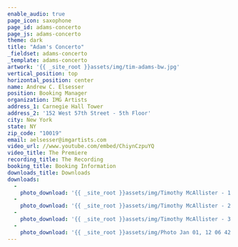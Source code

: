 ```yaml
---
enable_audio: true
page_icon: saxophone
page_id: adams-concerto
page_js: adams-concerto
theme: dark
title: "Adam's Concerto"
_fieldset: adams-concerto
_template: adams-concerto
artwork: '{{ _site_root }}assets/img/tim-adams-bw.jpg'
vertical_position: top
horizontal_position: center
name: Andrew C. Elsesser
position: Booking Manager
organization: IMG Artists
address_1: Carnegie Hall Tower
address_2: '152 West 57th Street - 5th Floor'
city: New York
state: NY
zip_code: "10019"
email: aelsesser@imgartists.com
video_url: //www.youtube.com/embed/ChiynCzpuYQ
video_title: The Premiere
recording_title: The Recording
booking_title: Booking Information
downloads_title: Downloads
downloads:
  - 
    photo_download: '{{ _site_root }}assets/img/Timothy McAllister - 1.jpg'
  - 
    photo_download: '{{ _site_root }}assets/img/Timothy McAllister - 2.jpg'
  - 
    photo_download: '{{ _site_root }}assets/img/Timothy McAllister - 3.jpg'
  - 
    photo_download: '{{ _site_root }}assets/img/Photo Jan 01, 12 06 42 AM.jpg'
---
```
















